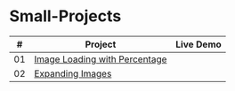 # Small-Projects

|  #  | Project                                                                                                                     | Live Demo                                                                         |
| :-: | --------------------------------------------------------------------------------------------------------------------------- | --------------------------------------------------------------------------------- |
| 01  | [Image Loading with Percentage](https://github.com/mechiragjain/Small-Projects/tree/master/1.%20Blur%20Image%20on%20Load)                             | []()               |
| 02  | [Expanding Images]()                               | []()                |
